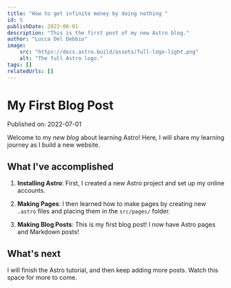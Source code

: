 ```yaml
---
title: "How to get infinite money by doing nothing "
id: 5
publishDate: 2023-06-01
description: "This is the first post of my new Astro blog."
author: "Lucca Del Debbio"
image:
    src: "https://docs.astro.build/assets/full-logo-light.png"
    alt: "The full Astro logo."
tags: []
relatedUrls: []
---
```


# My First Blog Post

Published on: 2022-07-01

Welcome to my _new blog_ about learning Astro! Here, I will share my learning journey as I build a new website.

## What I've accomplished

1. **Installing Astro**: First, I created a new Astro project and set up my online accounts.

2. **Making Pages**: I then learned how to make pages by creating new `.astro` files and placing them in the `src/pages/` folder.

3. **Making Blog Posts**: This is my first blog post! I now have Astro pages and Markdown posts!

## What's next

I will finish the Astro tutorial, and then keep adding more posts. Watch this space for more to come.
